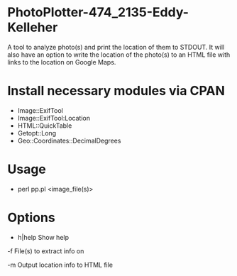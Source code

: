 PhotoPlotter-474_2135-Eddy-Kelleher
===================================

A tool to analyze photo(s) and print the location of them to STDOUT. It will also have an option to write the location of the photo(s) to an HTML file with links to the location on Google Maps.


Install necessary modules via CPAN
===================================

- Image::ExifTool
- Image::ExifTool:Location
- HTML::QuickTable
- Getopt::Long
- Geo::Coordinates::DecimalDegrees


Usage
==================================

- perl pp.pl <options> <image_file(s)>


Options
==================================

- h|help  Show help

-f        File(s) to extract info on

-m        Output location info to HTML file
